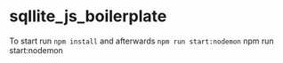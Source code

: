 # sqllite_js_boilerplate
To start run `npm install` and afterwards `npm run start:nodemon`
npm run start:nodemon